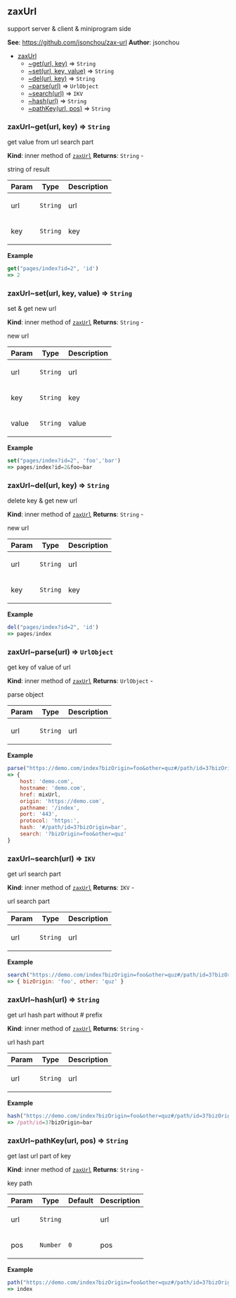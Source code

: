 <a name="module_zaxUrl"></a>

## zaxUrl
<p>support server &amp; client &amp; miniprogram side</p>

**See**: https://github.com/jsonchou/zax-url
**Author**: jsonchou

* [zaxUrl](#module_zaxUrl)
    * [~get(url, key)](#module_zaxUrl..get) ⇒ <code>String</code>
    * [~set(url, key, value)](#module_zaxUrl..set) ⇒ <code>String</code>
    * [~del(url, key)](#module_zaxUrl..del) ⇒ <code>String</code>
    * [~parse(url)](#module_zaxUrl..parse) ⇒ <code>UrlObject</code>
    * [~search(url)](#module_zaxUrl..search) ⇒ <code>IKV</code>
    * [~hash(url)](#module_zaxUrl..hash) ⇒ <code>String</code>
    * [~pathKey(url, pos)](#module_zaxUrl..pathKey) ⇒ <code>String</code>

<a name="module_zaxUrl..get"></a>

### zaxUrl~get(url, key) ⇒ <code>String</code>
<p>get value from url search part</p>

**Kind**: inner method of [<code>zaxUrl</code>](#module_zaxUrl)
**Returns**: <code>String</code> - <p>string of result</p>

| Param | Type | Description |
| --- | --- | --- |
| url | <code>String</code> | <p>url</p> |
| key | <code>String</code> | <p>key</p> |

**Example**
```js
get("pages/index?id=2", 'id')
=> 2
```
<a name="module_zaxUrl..set"></a>

### zaxUrl~set(url, key, value) ⇒ <code>String</code>
<p>set &amp; get new url</p>

**Kind**: inner method of [<code>zaxUrl</code>](#module_zaxUrl)
**Returns**: <code>String</code> - <p>new url</p>

| Param | Type | Description |
| --- | --- | --- |
| url | <code>String</code> | <p>url</p> |
| key | <code>String</code> | <p>key</p> |
| value | <code>String</code> | <p>value</p> |

**Example**
```js
set("pages/index?id=2", 'foo','bar')
=> pages/index?id=2&foo=bar
```
<a name="module_zaxUrl..del"></a>

### zaxUrl~del(url, key) ⇒ <code>String</code>
<p>delete key &amp; get new url</p>

**Kind**: inner method of [<code>zaxUrl</code>](#module_zaxUrl)
**Returns**: <code>String</code> - <p>new url</p>

| Param | Type | Description |
| --- | --- | --- |
| url | <code>String</code> | <p>url</p> |
| key | <code>String</code> | <p>key</p> |

**Example**
```js
del("pages/index?id=2", 'id')
=> pages/index
```
<a name="module_zaxUrl..parse"></a>

### zaxUrl~parse(url) ⇒ <code>UrlObject</code>
<p>get key of value of url</p>

**Kind**: inner method of [<code>zaxUrl</code>](#module_zaxUrl)
**Returns**: <code>UrlObject</code> - <p>parse object</p>

| Param | Type | Description |
| --- | --- | --- |
| url | <code>String</code> | <p>url</p> |

**Example**
```js
parse("https://demo.com/index?bizOrigin=foo&other=quz#/path/id=3?bizOrigin=bar")
=> {
	host: 'demo.com',
	hostname: 'demo.com',
	href: mixUrl,
	origin: 'https://demo.com',
	pathname: '/index',
	port: '443',
	protocol: 'https:',
	hash: '#/path/id=3?bizOrigin=bar',
	search: '?bizOrigin=foo&other=quz'
}
```
<a name="module_zaxUrl..search"></a>

### zaxUrl~search(url) ⇒ <code>IKV</code>
<p>get url search part</p>

**Kind**: inner method of [<code>zaxUrl</code>](#module_zaxUrl)
**Returns**: <code>IKV</code> - <p>url search part</p>

| Param | Type | Description |
| --- | --- | --- |
| url | <code>String</code> | <p>url</p> |

**Example**
```js
search("https://demo.com/index?bizOrigin=foo&other=quz#/path/id=3?bizOrigin=bar")
=> { bizOrigin: 'foo', other: 'quz' }
```
<a name="module_zaxUrl..hash"></a>

### zaxUrl~hash(url) ⇒ <code>String</code>
<p>get url hash part without # prefix</p>

**Kind**: inner method of [<code>zaxUrl</code>](#module_zaxUrl)
**Returns**: <code>String</code> - <p>url hash part</p>

| Param | Type | Description |
| --- | --- | --- |
| url | <code>String</code> | <p>url</p> |

**Example**
```js
hash("https://demo.com/index?bizOrigin=foo&other=quz#/path/id=3?bizOrigin=bar")
=> /path/id=3?bizOrigin=bar
```
<a name="module_zaxUrl..pathKey"></a>

### zaxUrl~pathKey(url, pos) ⇒ <code>String</code>
<p>get last url part of key</p>

**Kind**: inner method of [<code>zaxUrl</code>](#module_zaxUrl)
**Returns**: <code>String</code> - <p>key path</p>

| Param | Type | Default | Description |
| --- | --- | --- | --- |
| url | <code>String</code> |  | <p>url</p> |
| pos | <code>Number</code> | <code>0</code> | <p>pos</p> |

**Example**
```js
path("https://demo.com/index?bizOrigin=foo&other=quz#/path/id=3?bizOrigin=bar")
=> index
```

